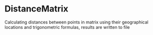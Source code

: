 # DistanceMatrix
Calculating distances between points in matrix using their geographical locations and trigonometric formulas, results are written to file

